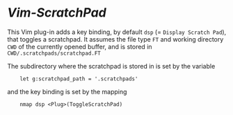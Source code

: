 *Vim-ScratchPad*
============

This Vim plug-in adds a key binding, by default `dsp` (= `Display Scratch Pad`), that toggles
a scratchpad. It assumes the file type `FT` and working directory `CWD` of the
currently opened buffer, and is stored in `CWD/.scratchpads/scratchpad.FT`

The subdirectory where the scratchpad is stored in is set by the variable
```vim
    let g:scratchpad_path = '.scratchpads'
```
and the key binding is set by the mapping
```vim
    nmap dsp <Plug>(ToggleScratchPad)
```

